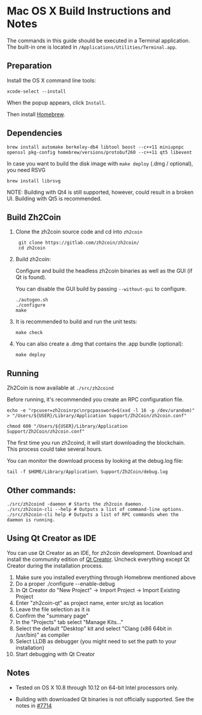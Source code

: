 Mac OS X Build Instructions and Notes
====================================
The commands in this guide should be executed in a Terminal application.
The built-in one is located in `/Applications/Utilities/Terminal.app`.

Preparation
-----------
Install the OS X command line tools:

`xcode-select --install`

When the popup appears, click `Install`.

Then install [Homebrew](http://brew.sh).

Dependencies
----------------------

    brew install automake berkeley-db4 libtool boost --c++11 miniupnpc openssl pkg-config homebrew/versions/protobuf260 --c++11 qt5 libevent

In case you want to build the disk image with `make deploy` (.dmg / optional), you need RSVG

    brew install librsvg

NOTE: Building with Qt4 is still supported, however, could result in a broken UI. Building with Qt5 is recommended.

Build Zh2Coin
------------------------

1. Clone the zh2coin source code and cd into `zh2coin`

        git clone https://gitlab.com/zh2coin/zh2coin/
        cd zh2coin

2.  Build zh2coin:

    Configure and build the headless zh2coin binaries as well as the GUI (if Qt is found).

    You can disable the GUI build by passing `--without-gui` to configure.

        ./autogen.sh
        ./configure
        make

3.  It is recommended to build and run the unit tests:

        make check

4.  You can also create a .dmg that contains the .app bundle (optional):

        make deploy

Running
-------

Zh2Coin is now available at `./src/zh2coind`

Before running, it's recommended you create an RPC configuration file.

    echo -e "rpcuser=zh2coinrpc\nrpcpassword=$(xxd -l 16 -p /dev/urandom)" > "/Users/${USER}/Library/Application Support/Zh2Coin/zh2coin.conf"

    chmod 600 "/Users/${USER}/Library/Application Support/Zh2Coin/zh2coin.conf"

The first time you run zh2coind, it will start downloading the blockchain. This process could take several hours.

You can monitor the download process by looking at the debug.log file:

    tail -f $HOME/Library/Application\ Support/Zh2Coin/debug.log

Other commands:
-------

    ./src/zh2coind -daemon # Starts the zh2coin daemon.
    ./src/zh2coin-cli --help # Outputs a list of command-line options.
    ./src/zh2coin-cli help # Outputs a list of RPC commands when the daemon is running.

Using Qt Creator as IDE
------------------------
You can use Qt Creator as an IDE, for zh2coin development.
Download and install the community edition of [Qt Creator](https://www.qt.io/download/).
Uncheck everything except Qt Creator during the installation process.

1. Make sure you installed everything through Homebrew mentioned above
2. Do a proper ./configure --enable-debug
3. In Qt Creator do "New Project" -> Import Project -> Import Existing Project
4. Enter "zh2coin-qt" as project name, enter src/qt as location
5. Leave the file selection as it is
6. Confirm the "summary page"
7. In the "Projects" tab select "Manage Kits..."
8. Select the default "Desktop" kit and select "Clang (x86 64bit in /usr/bin)" as compiler
9. Select LLDB as debugger (you might need to set the path to your installation)
10. Start debugging with Qt Creator

Notes
-----

* Tested on OS X 10.8 through 10.12 on 64-bit Intel processors only.

* Building with downloaded Qt binaries is not officially supported. See the notes in [#7714](https://github.com/bitcoin/bitcoin/issues/7714)
